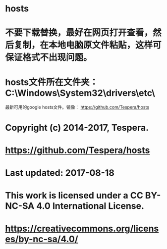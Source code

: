 # hosts

# 不要下载替换，最好在网页打开查看，然后复制，在本地电脑原文件粘贴，这样可保证格式不出现问题。

# hosts文件所在文件夹：C:\Windows\System32\drivers\etc\

最新可用的google hosts文件。镜像： https://github.com/Tespera/hosts

# Copyright (c) 2014-2017, Tespera.
# https://github.com/Tespera/hosts
# Last updated: 2017-08-18

# This work is licensed under a CC BY-NC-SA 4.0 International License.
# https://creativecommons.org/licenses/by-nc-sa/4.0/

